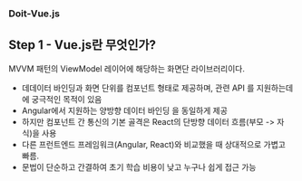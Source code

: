 ### Doit-Vue.js
## Step 1 - Vue.js란 무엇인가?
MVVM 패턴의 ViewModel 레이어에 해당하는 화면단 라이브러리이다.

- 데데이터 바인딩과 화면 단위를 컴포넌트 형태로 제공하며, 관련 API 를 지원하는데에 궁극적인 목적이 있음
- Angular에서 지원하는 양방향 데이터 바인딩 을 동일하게 제공
- 하지만 컴포넌트 간 통신의 기본 골격은 React의 단방향 데이터 흐름(부모 -> 자식)을 사용
- 다른 프런트엔드 프레임워크(Angular, React)와 비교했을 때 상대적으로 가볍고 빠름.
- 문법이 단순하고 간결하여 초기 학습 비용이 낮고 누구나 쉽게 접근 가능
